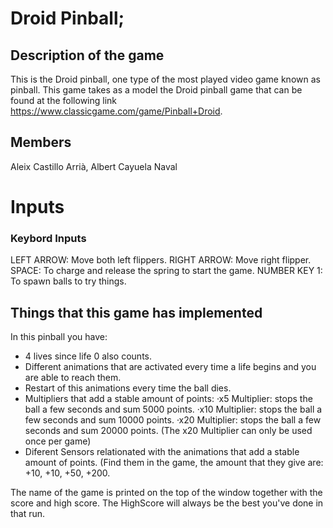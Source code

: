 # Droid Pinball; 

## Description of the game

This is the Droid pinball, one type of the most played video game known as pinball.
This game takes as a model the Droid pinball game that can be found at the following link https://www.classicgame.com/game/Pinball+Droid.

## Members
Aleix Castillo Arrià,
Albert Cayuela Naval

# Inputs

### Keybord Inputs

LEFT ARROW: Move both left flippers.
RIGHT ARROW: Move right flipper.
SPACE: To charge and release the spring to start the game.
NUMBER KEY 1: To spawn balls to try things.


## Things that this game has implemented

In this pinball you have:
- 4 lives since life 0 also counts.
- Different animations that are activated every time a life begins and you are able to reach them.
- Restart of this animations every time the ball dies.
- Multipliers that add a stable amount of points:
	·x5 Multiplier: stops the ball a few seconds and sum 5000 points.
	·x10 Multiplier: stops the ball a few seconds and sum 10000 points.
	·x20 Multiplier: stops the ball a few seconds and sum 20000 points.
(The x20 Multiplier can only be used once per game)
- Diferent Sensors relationated with the animations that add a stable amount of points.
(Find them in the game, the amount that they give are: +10, +10, +50, +200.

The name of the game is printed on the top of the window together with the score and high score.
The HighScore will always be the best you've done in that run.


